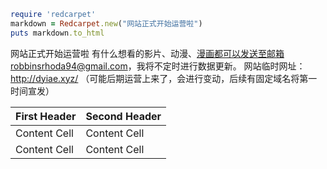 ```ruby
require 'redcarpet'
markdown = Redcarpet.new("网站正式开始运营啦")
puts markdown.to_html
```
网站正式开始运营啦
有什么想看的影片、动漫、漫画都可以发送至邮箱robbinsrhoda94@gmail.com，我将不定时进行数据更新。
网站临时网址：http://dyiae.xyz/ （可能后期运营上来了，会进行变动，后续有固定域名将第一时间宣发）

| First Header  | Second Header |
| ------------- | ------------- |
| Content Cell  | Content Cell  |
| Content Cell  | Content Cell  |
